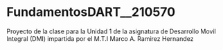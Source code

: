 # FundamentosDART__210570
Proyecto de la clase para la Unidad 1 de la asignatura de Desarrollo Movil Integral (DMI) impartida por el M.T.I Marco A. Ramirez Hernandez
